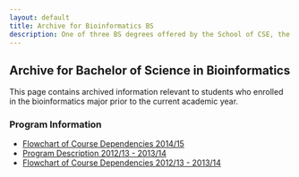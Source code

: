 ```yaml
---
layout: default
title: Archive for Bioinformatics BS
description: One of three BS degrees offered by the School of CSE, the BS in Bioinformatics is a 4-year degree that integrates knowledge from biology, chemistry and computer science.
---
```


## Archive for Bachelor of Science in __Bioinformatics__

This page contains archived information relevant to students who enrolled
in the bioinformatics major prior to the current academic year.

### Program Information

- [Flowchart of Course Dependencies 2014/15][flowchart-14-15]
- [Program Description 2012/13 - 2013/14][description-12-14]
- [Flowchart of Course Dependencies 2012/13 - 2013/14][flowchart-12-14]

[description_2012]: descriptions/bi_description_2012_2014.pdf
[flowchart]: flowcharts/bi_flowchart_2012_2014.pdf

[description-14-15]: http://bulletin.csusb.edu/colleges-schools-departments/natural-sciences/biology/bioinformatics-bs/
[flowchart-14-15]: flowcharts/bi_flowchart_2014_2015.pdf

[description-12-14]: descriptions/bi_description_2012_2014.pdf
[flowchart-12-14]: flowcharts/bi_flowchart_2012_2014.pdf



